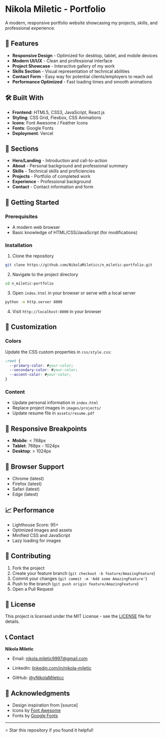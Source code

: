 # Nikola Miletic - Portfolio

A modern, responsive portfolio website showcasing my projects, skills, and professional experience.

## 🚀 Features

- **Responsive Design** - Optimized for desktop, tablet, and mobile devices
- **Modern UI/UX** - Clean and professional interface
- **Project Showcase** - Interactive gallery of my work
- **Skills Section** - Visual representation of technical abilities
- **Contact Form** - Easy way for potential clients/employers to reach out
- **Performance Optimized** - Fast loading times and smooth animations

## 🛠️ Built With

- **Frontend**: HTML5, CSS3, JavaScript, React.js
- **Styling**: CSS Grid, Flexbox, CSS Animations
- **Icons**: Font Awesome / Feather Icons
- **Fonts**: Google Fonts
- **Deployment**: Vercel

## 🎯 Sections

- **Hero/Landing** - Introduction and call-to-action
- **About** - Personal background and professional summary
- **Skills** - Technical skills and proficiencies
- **Projects** - Portfolio of completed work
- **Experience** - Professional background
- **Contact** - Contact information and form

## 🚀 Getting Started

### Prerequisites

- A modern web browser
- Basic knowledge of HTML/CSS/JavaScript (for modifications)

### Installation

1. Clone the repository

```bash
git clone https://github.com/NikolaMileticc/n_miletic-portfolio.git
```

2. Navigate to the project directory

```bash
cd n_miletic-portfolio
```

3. Open `index.html` in your browser or serve with a local server

```bash
python -m http.server 8000
```

4. Visit `http://localhost:8000` in your browser

## 🎨 Customization

### Colors

Update the CSS custom properties in `css/style.css`:

```css
:root {
  --primary-color: #your-color;
  --secondary-color: #your-color;
  --accent-color: #your-color;
}
```

### Content

- Update personal information in `index.html`
- Replace project images in `images/projects/`
- Update resume file in `assets/resume.pdf`

## 📱 Responsive Breakpoints

- **Mobile**: < 768px
- **Tablet**: 768px - 1024px
- **Desktop**: > 1024px

## 🔧 Browser Support

- Chrome (latest)
- Firefox (latest)
- Safari (latest)
- Edge (latest)

## 📈 Performance

- Lighthouse Score: 95+
- Optimized images and assets
- Minified CSS and JavaScript
- Lazy loading for images

## 🤝 Contributing

1. Fork the project
2. Create your feature branch (`git checkout -b feature/AmazingFeature`)
3. Commit your changes (`git commit -m 'Add some AmazingFeature'`)
4. Push to the branch (`git push origin feature/AmazingFeature`)
5. Open a Pull Request

## 📄 License

This project is licensed under the MIT License - see the [LICENSE](LICENSE) file for details.

## 📞 Contact

**Nikola Miletic**

- Email: nikola.miletic9997@gmail.com
- LinkedIn: [linkedin.com/in/nikola-miletic](https://linkedin.com/in/nikola-miletic)

- GitHub: [@yNikolaMileticc](https://github.com/NikolaMileticc)

## 🙏 Acknowledgments

- Design inspiration from [source]
- Icons by [Font Awesome](https://fontawesome.com/)
- Fonts by [Google Fonts](https://fonts.google.com/)

---

⭐ Star this repository if you found it helpful!
